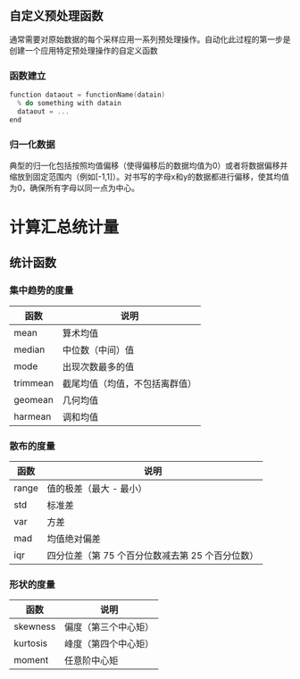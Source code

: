 ## 自定义预处理函数
通常需要对原始数据的每个采样应用一系列预处理操作。自动化此过程的第一步是创建一个应用特定预处理操作的自定义函数
### 函数建立
```C
function dataout = functionName(datain)
  % do something with datain
  dataout = ...
end
```
### 归一化数据
典型的归一化包括按照均值偏移（使得偏移后的数据均值为0）或者将数据偏移并缩放到固定范围内（例如[-1,1]）。对书写的字母x和y的数据都进行偏移，使其均值为0，确保所有字母以同一点为中心。
# 计算汇总统计量
## 统计函数
### 集中趋势的度量
| 函数 | 说明 |
| ----- | ----- |
| mean | 算术均值 |
| median | 中位数（中间）值 |
| mode | 出现次数最多的值 |
| trimmean| 截尾均值（均值，不包括离群值）|
| geomean | 几何均值 |
| harmean | 调和均值 |
### 散布的度量
| 函数 | 说明 |
| ----- | ----- |
| range	| 值的极差（最大 - 最小）|
| std |	标准差 |
| var | 方差 |
| mad | 均值绝对偏差 |
| iqr	| 四分位差（第 75 个百分位数减去第 25 个百分位数） |
### 形状的度量
| 函数 | 说明 |
| ----- | ----- |
| skewness | 偏度（第三个中心矩） |
| kurtosis | 峰度（第四个中心矩） |
| moment | 任意阶中心矩 |
